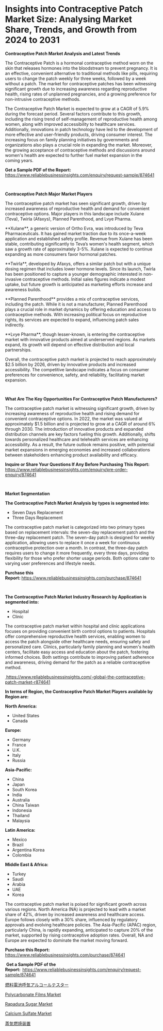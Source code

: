 <p><h1>Insights into Contraceptive Patch Market Size: Analysing Market Share, Trends, and Growth from 2024 to 2031</h1></p><p><strong>Contraceptive Patch Market Analysis and Latest Trends</strong></p>
<p><p>The Contraceptive Patch is a hormonal contraceptive method worn on the skin that releases hormones into the bloodstream to prevent pregnancy. It is an effective, convenient alternative to traditional methods like pills, requiring users to change the patch weekly for three weeks, followed by a week without a patch. The market for contraceptive patches has been witnessing significant growth due to increasing awareness regarding reproductive health, rising rates of unplanned pregnancies, and a growing preference for non-intrusive contraceptive methods.</p><p>The Contraceptive Patch Market is expected to grow at a CAGR of 5.9% during the forecast period. Several factors contribute to this growth, including the rising trend of self-management of reproductive health among women, along with improved accessibility to healthcare services. Additionally, innovations in patch technology have led to the development of more effective and user-friendly products, driving consumer interest. The increasing focus on family planning initiatives by governments and organizations also plays a crucial role in expanding the market. Moreover, the growing acceptance of contraceptive methods and discussions around women's health are expected to further fuel market expansion in the coming years.</p></p>
<p><strong>Get a Sample PDF of the Report:&nbsp;</strong> <a href="https://www.reliablebusinessinsights.com/enquiry/request-sample/874641">https://www.reliablebusinessinsights.com/enquiry/request-sample/874641</a></p>
<p>&nbsp;</p>
<p><strong>Contraceptive Patch Major Market Players</strong></p>
<p><p>The contraceptive patch market has seen significant growth, driven by increased awareness of reproductive health and demand for convenient contraceptive options. Major players in this landscape include Xulane (Teva), Twirla (Afaxys), Planned Parenthood, and Lvye Pharma.</p><p>**Xulane**, a generic version of Ortho Evra, was introduced by Teva Pharmaceuticals. It has gained market traction due to its once-a-week application and established safety profile. Revenue from Xulane has been stable, contributing significantly to Teva’s women's health segment, which saw a growth rate of approximately 3-5%. Xulane is expected to continue expanding as more consumers favor hormonal patches.</p><p>**Twirla**, developed by Afaxys, offers a similar patch but with a unique dosing regimen that includes lower hormone levels. Since its launch, Twirla has been positioned to capture a younger demographic interested in non-invasive contraceptive methods. Initial sales figures indicate a modest uptake, but future growth is anticipated as marketing efforts increase and awareness builds.</p><p>**Planned Parenthood** provides a mix of contraceptive services, including the patch. While it is not a manufacturer, Planned Parenthood plays a crucial role in market dynamics by offering education and access to contraceptive methods. With increasing political focus on reproductive rights, its services are expected to expand, influencing patch sales indirectly.</p><p>**Lvye Pharma**, though lesser-known, is entering the contraceptive market with innovative products aimed at underserved regions. As markets expand, its growth will depend on effective distribution and local partnerships.</p><p>Overall, the contraceptive patch market is projected to reach approximately $2.5 billion by 2026, driven by innovative products and increased accessibility. The competitive landscape indicates a focus on consumer preferences for convenience, safety, and reliability, facilitating market expansion.</p></p>
<p>&nbsp;</p>
<p><strong>What Are The Key Opportunities For Contraceptive Patch Manufacturers?</strong></p>
<p><p>The contraceptive patch market is witnessing significant growth, driven by increasing awareness of reproductive health and rising demand for convenient contraceptive options. In 2022, the market was valued at approximately $1.5 billion and is projected to grow at a CAGR of around 6% through 2030. The introduction of innovative products and expanded distribution channels are key factors fueling this growth. Additionally, shifts towards personalized healthcare and telehealth services are enhancing accessibility. As a result, the future outlook remains positive, with potential market expansions in emerging economies and increased collaborations between stakeholders enhancing product availability and efficacy.</p></p>
<p><strong>Inquire or Share Your Questions If Any Before Purchasing This Report:</strong> <a href="https://www.reliablebusinessinsights.com/enquiry/pre-order-enquiry/874641">https://www.reliablebusinessinsights.com/enquiry/pre-order-enquiry/874641</a></p>
<p>&nbsp;</p>
<p><strong>Market Segmentation</strong></p>
<p><strong>The Contraceptive Patch Market Analysis by types is segmented into:</strong></p>
<p><ul><li>Seven Days Replacement</li><li>Three Days Replacement</li></ul></p>
<p><p>The contraceptive patch market is categorized into two primary types based on replacement intervals: the seven-day replacement patch and the three-day replacement patch. The seven-day patch is designed for weekly application, allowing users to replace it once a week for continuous contraceptive protection over a month. In contrast, the three-day patch requires users to change it more frequently, every three days, providing flexibility for those who prefer shorter usage periods. Both options cater to varying user preferences and lifestyle needs.</p></p>
<p><strong>Purchase this Report:&nbsp;</strong><a href="https://www.reliablebusinessinsights.com/purchase/874641">https://www.reliablebusinessinsights.com/purchase/874641</a></p>
<p>&nbsp;</p>
<p><strong>The Contraceptive Patch Market Industry Research by Application is segmented into:</strong></p>
<p><ul><li>Hospital</li><li>Clinic</li></ul></p>
<p><p>The contraceptive patch market within hospital and clinic applications focuses on providing convenient birth control options to patients. Hospitals offer comprehensive reproductive health services, enabling women to access the patch alongside other healthcare needs, ensuring safety and personalized care. Clinics, particularly family planning and women's health centers, facilitate easy access and education about the patch, fostering informed choices. Both settings contribute to improving patient adherence and awareness, driving demand for the patch as a reliable contraceptive method.</p></p>
<p><a href="https://www.reliablebusinessinsights.com/-global-the-contraceptive-patch-market-r874641">&nbsp;https://www.reliablebusinessinsights.com/-global-the-contraceptive-patch-market-r874641</a></p>
<p><strong>In terms of Region, the Contraceptive Patch Market Players available by Region are:</strong></p>
<p>
    <p> <strong> North America: </strong>
        <ul>
            <li>United States</li>
            <li>Canada</li>
        </ul>
        </p> 
    <p> <strong> Europe: </strong>
        <ul>
            <li>Germany</li>
            <li>France</li>
            <li>U.K.</li>
            <li>Italy</li>
            <li>Russia</li>
        </ul>
        </p> 
    <p> <strong> Asia-Pacific: </strong>
        <ul>
            <li>China</li>
            <li>Japan</li>
            <li>South Korea</li>
            <li>India</li>
            <li>Australia</li>
            <li>China Taiwan</li>
            <li>Indonesia</li>
            <li>Thailand</li>
            <li>Malaysia</li>
        </ul>
        </p> 
    <p> <strong> Latin America: </strong>
        <ul>
            <li>Mexico</li>
            <li>Brazil</li>
            <li>Argentina Korea</li>
            <li>Colombia</li>
        </ul>
        </p> 
    <p> <strong> Middle East & Africa: </strong>
        <ul>
            <li>Turkey</li>
            <li>Saudi</li>
            <li>Arabia</li>
            <li>UAE</li>
            <li>Korea</li>
        </ul>
    </p>
    </p>
<p><p>The contraceptive patch market is poised for significant growth across various regions. North America (NA) is projected to lead with a market share of 42%, driven by increased awareness and healthcare access. Europe follows closely with a 30% share, influenced by regulatory approvals and evolving healthcare policies. The Asia-Pacific (APAC) region, particularly China, is rapidly expanding, anticipated to capture 20% of the market, supported by rising contraceptive adoption rates. Overall, NA and Europe are expected to dominate the market moving forward.</p></p>
<p><strong>Purchase this Report: </strong><a href="https://www.reliablebusinessinsights.com/purchase/874641">https://www.reliablebusinessinsights.com/purchase/874641</a></p>
<p>&nbsp;<strong>Get a Sample PDF of the Report:&nbsp;&nbsp;</strong><a href="https://www.reliablebusinessinsights.com/enquiry/request-sample/874641">https://www.reliablebusinessinsights.com/enquiry/request-sample/874641</a></p>
<p><strong></strong></p>
<p><p><a href="https://medium.com/@coleensxrkkn/fuel-cell-breath-alcohol-testers-market-%E3%81%AF-%E3%82%B3%E3%82%B9%E3%83%88%E7%AE%A1%E7%90%86%E3%81%A8%E5%8A%B9%E7%8E%87%E5%90%91%E4%B8%8A%E3%82%92%E5%84%AA%E5%85%88%E3%81%97%E3%81%BE%E3%81%99-%E3%81%95%E3%82%89%E3%81%AB-%E5%A0%B1%E5%91%8A%E6%9B%B8%E3%81%AF%E5%B8%82%E5%A0%B4%E3%81%AE%E9%9C%80%E8%A6%81%E9%9D%A2%E3%81%A8%E4%BE%9B%E7%B5%A6%E9%9D%A2%E3%81%AE%E4%B8%A1%E6%96%B9%E3%82%92%E3%82%AB%E3%83%90%E3%83%BC%E3%81%97%E3%81%A6%E3%81%84%E3%81%BE%E3%81%99-fuel-77102ee0d456">燃料電池呼気アルコールテスター</a></p><p><a href="https://github.com/HobertDavis43/Market-Research-Report-List-1/blob/main/polycarbonate-films-market.md">Polycarbonate Films Market</a></p><p><a href="https://medium.com/@eliyamanson4561/this-report-aims-to-provide-a-comprehensive-presentation-of-the-global-market-for-rapadura-sugar-822f47fcf156">Rapadura Sugar Market</a></p><p><a href="https://issuu.com/reportprime-2/docs/calcium-sulfate-market-size-2030.pp_75c9f3b3f79f4d">Calcium Sulfate Market</a></p><p><a href="https://medium.com/@coleensxrkkn/vapor-combustion-unit-market-%E3%81%AF-%E3%82%B3%E3%82%B9%E3%83%88%E7%AE%A1%E7%90%86%E3%81%A8%E5%8A%B9%E7%8E%87%E5%90%91%E4%B8%8A%E3%82%92%E5%84%AA%E5%85%88%E3%81%97%E3%81%BE%E3%81%99-%E3%81%95%E3%82%89%E3%81%AB-%E5%A0%B1%E5%91%8A%E6%9B%B8%E3%81%AF%E5%B8%82%E5%A0%B4%E3%81%AE%E9%9C%80%E8%A6%81%E9%9D%A2%E3%81%A8%E4%BE%9B%E7%B5%A6%E9%9D%A2%E3%81%AE%E4%B8%A1%E6%96%B9%E3%82%92%E3%82%AB%E3%83%90%E3%83%BC%E3%81%97%E3%81%A6%E3%81%84%E3%81%BE%E3%81%99-vapor-combustion-d9d101fd8fe0?postPublishedType=initial">蒸気燃焼装置</a></p></p>